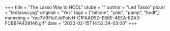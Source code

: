 +++
title = "The Lasso Way to HODL"
utube = ""
author = "Led Tasso"
picurl = "ledtasso.jpg"
original = "Yes"
tags = ["bitcoin", "yolo", "pamp", "hodl",]
memeimg = "rec7VBFluYJdPoIvH-C1FAAD5D-E66E-4EEA-82A3-FCBBFA438146.gif"
date = "2022-02-15T14:52:34-03:00"
+++